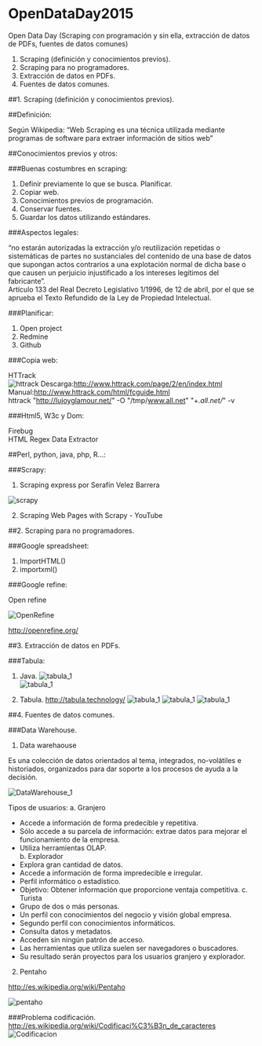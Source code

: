 # OpenDataDay2015
Open Data Day (Scraping con programación y sin ella, extracción de datos de PDFs, fuentes de datos comunes)  
  
1. Scraping (definición y conocimientos previos).
2. Scraping para no programadores.
3. Extracción de datos en PDFs.
4. Fuentes de datos comunes.
  
##1. Scraping (definición y conocimientos previos).   
  
##Definición:  

Según Wikipedia: “Web Scraping es una técnica utilizada mediante programas de software para extraer información de sitios web”  

##Conocimientos previos y otros:

###Buenas costumbres en scraping:  

1. Definir previamente lo que se busca. Planificar.  
2. Copiar web.  
3. Conocimientos previos de programación.  
4. Conservar fuentes.  
5. Guardar los datos utilizando estándares.  

###Aspectos legales:  

“no estarán autorizadas la extracción y/o reutilización repetidas o sistemáticas de partes no sustanciales del contenido de una base de datos que supongan actos contrarios a una explotación normal de dicha base o que causen un perjuicio injustificado a los intereses legítimos del fabricante”.  
Artículo 133 del Real Decreto Legislativo 1/1996, de 12 de abril, por el que se aprueba el Texto Refundido de la Ley de Propiedad Intelectual.  

###Planificar:

1. Open project  
2. Redmine  
3. Github  

###Copia web:   

HTTrack  
![httrack](/images/Httrack.png)
Descarga:http://www.httrack.com/page/2/en/index.html  
Manual:http://www.httrack.com/html/fcguide.html  
httrack "http://lujoyglamour.net/" -O "/tmp/www.all.net" "+*.all.net/*" -v  

###Html5, W3c y Dom:  

Firebug  
HTML Regex Data Extractor  

##Perl, python, java, php, R...:  



###Scrapy:  

1. Scraping express por Serafín Velez Barrera

![scrapy](/images/scrapy.png)

2. Scraping Web Pages with Scrapy - YouTube

  
##2. Scraping para no programadores.  
  
###Google spreadsheet:  

1. ImportHTML()  
2. importxml()  

###Google refine: 

Open refine  

![OpenRefine](/images/OpenRefine.png)

http://openrefine.org/ 

##3. Extracción de datos en PDFs. 
  
###Tabula:  
  1. Java.
  ![tabula_1](/images/No_tengo_java.png)  
  ![tabula_1](/images/java.png)  

  2. Tabula. 
  http://tabula.technology/ 
![tabula_1](/images/tabula_1.png)
![tabula_1](/images/tabula_2.png)
![tabula_1](/images/tabula_3.png)
    
##4. Fuentes de datos comunes.  
  
###Data Warehouse. 

1. Data warehaouse  

Es una colección de datos orientados al tema, integrados,
no-volátiles e historiados, organizados para dar soporte a los
procesos de ayuda a la decisión.  

![DataWarehouse_1](/images/DataWarehouse_1.png)

Tipos de usuarios: 
a. Granjero
- Accede a información de forma predecible y repetitiva.  
- Sólo accede a su parcela de información: extrae datos para mejorar el funcionamiento de la empresa.
- Utiliza herramientas OLAP.  
b. Explorador  
- Explora gran cantidad de datos.  
- Accede a información de forma impredecible e irregular.  
- Perfil informático o estadístico.  
- Objetivo: Obtener información que proporcione ventaja competitiva.
c. Turista  
- Grupo de dos o más personas.  
- Un perfil con conocimientos del negocio y visión global empresa.  
- Segundo perfil con conocimientos informáticos.  
- Consulta datos y metadatos.  
- Acceden sin ningún patrón de acceso.  
- Las herramientas que utiliza suelen ser navegadores o buscadores.  
- Su resultado serán proyectos para los usuarios granjero y explorador.  

2. Pentaho  

http://es.wikipedia.org/wiki/Pentaho  

![pentaho](/images/pentaho_1.png)

###Problema codificación.   
http://es.wikipedia.org/wiki/Codificaci%C3%B3n_de_caracteres  
![Codificacion](/images/Codificacion.png)  



  




